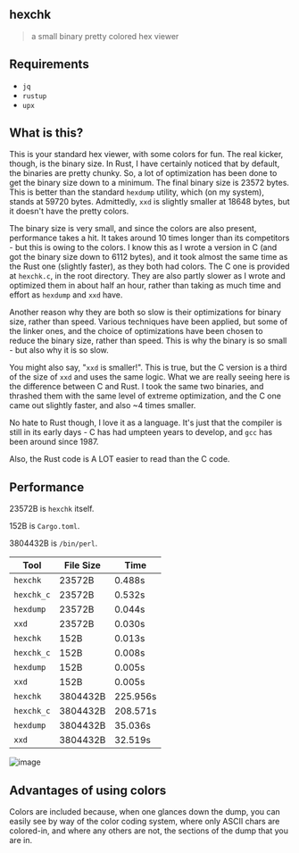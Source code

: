 ## hexchk
> a small binary pretty colored hex viewer
## Requirements
- `jq`
- `rustup`
- `upx`

## What is this?
This is your standard hex viewer, with some colors for fun. The real kicker, though, is the binary size. In Rust, I have certainly noticed that by default, the binaries are pretty chunky. So, a lot of optimization has been done to get the binary size down to a minimum. The final binary size is 23572 bytes. This is better than the standard `hexdump` utility, which (on my system), stands at 59720 bytes. Admittedly, `xxd` is slightly smaller at 18648 bytes, but it doesn't have the pretty colors.

The binary size is very small, and since the colors are also present, performance takes a hit. It takes around 10 times longer than its competitors - but this is owing to the colors. I know this as I wrote a version in C (and got the binary size down to 6112 bytes), and it took almost the same time as the Rust one (slightly faster), as they both had colors. The C one is provided at `hexchk.c`, in the root directory. They are also partly slower as I wrote and optimized them in about half an hour, rather than taking as much time and effort as `hexdump` and `xxd` have.

Another reason why they are both so slow is their optimizations for binary size, rather than speed. Various techniques have been applied, but some of the linker ones, and the choice of optimizations have been chosen to reduce the binary size, rather than speed. This is why the binary is so small - but also why it is so slow.

You might also say, "`xxd` is smaller!". This is true, but the C version is a third of the size of `xxd` and uses the same logic. What we are really seeing here is the difference between C and Rust. I took the same two binaries, and thrashed them with the same level of extreme optimization, and the C one came out slightly faster, and also ~4 times smaller. 

No hate to Rust though, I love it as a language. It's just that the compiler is still in its early days - C has had umpteen years to develop, and `gcc` has been around since 1987.

Also, the Rust code is A LOT easier to read than the C code.
## Performance
23572B is `hexchk` itself.

152B is `Cargo.toml`.

3804432B is `/bin/perl`.

| Tool | File Size | Time |
|------|-----------|------|
| `hexchk` | 23572B | 0.488s |
| `hexchk_c` | 23572B | 0.532s |
| `hexdump` | 23572B | 0.044s |
| `xxd` | 23572B | 0.030s |
| `hexchk` | 152B | 0.013s |
| `hexchk_c` | 152B | 0.008s |
| `hexdump` | 152B | 0.005s |
| `xxd` | 152B | 0.005s |
| `hexchk` | 3804432B | 225.956s |
| `hexchk_c` | 3804432B | 208.571s |
| `hexdump` | 3804432B | 35.036s |
| `xxd` | 3804432B | 32.519s |

![image](https://github.com/werdl/hexchk/assets/116349156/3bdbb81b-1079-4230-af24-31af204b64fb)


## Advantages of using colors
Colors are included because, when one glances down the dump, you can easily see by way of the color coding system, where only ASCII chars are colored-in, and where any others are not, the sections of the dump that you are in.